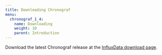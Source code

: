 ```yaml
---
title: Downloading Chronograf
menu:
  chronograf_1_4:
    name: Downloading
    weight: 10
    parent: Introduction
---
```




Download the latest Chronograf release at the [InfluxData download page](https://influxdata.com/downloads/#influxdb).
